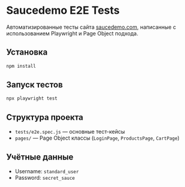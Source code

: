 # Saucedemo E2E Tests

Автоматизированные тесты сайта [saucedemo.com](https://www.saucedemo.com), написанные с использованием Playwright и Page Object подхода.

## Установка
```bash
npm install
```

## Запуск тестов
```bash
npx playwright test
```

## Структура проекта
- `tests/e2e.spec.js` — основные тест-кейсы
- `pages/` — Page Object классы (`LoginPage`, `ProductsPage`, `CartPage`)

## Учётные данные
- Username: `standard_user`
- Password: `secret_sauce`
